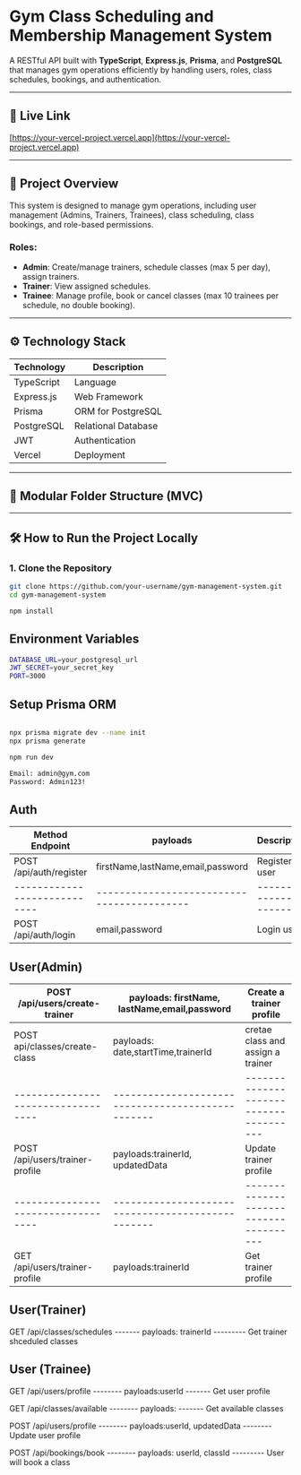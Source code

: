 # Gym Class Scheduling and Membership Management System

A RESTful API built with **TypeScript**, **Express.js**, **Prisma**, and **PostgreSQL** that manages gym operations efficiently by handling users, roles, class schedules, bookings, and authentication.

---

## 🚀 Live Link

[https://your-vercel-project.vercel.app](https://your-vercel-project.vercel.app)

---

## 📘 Project Overview

This system is designed to manage gym operations, including user management (Admins, Trainers, Trainees), class scheduling, class bookings, and role-based permissions.

### Roles:
- **Admin**: Create/manage trainers, schedule classes (max 5 per day), assign trainers.
- **Trainer**: View assigned schedules.
- **Trainee**: Manage profile, book or cancel classes (max 10 trainees per schedule, no double booking).

---

## ⚙️ Technology Stack

| Technology   | Description                     |
|--------------|---------------------------------|
| TypeScript   | Language                        |
| Express.js   | Web Framework                   |
| Prisma       | ORM for PostgreSQL              |
| PostgreSQL   | Relational Database             |
| JWT          | Authentication                  |
| Vercel       | Deployment                      |

---

## 🧩 Modular Folder Structure (MVC)



---

## 🛠️ How to Run the Project Locally

### 1. Clone the Repository

```bash
git clone https://github.com/your-username/gym-management-system.git
cd gym-management-system

npm install
```
## Environment Variables
```bash
DATABASE_URL=your_postgresql_url
JWT_SECRET=your_secret_key
PORT=3000
```
## Setup Prisma ORM
```bash

npx prisma migrate dev --name init
npx prisma generate

npm run dev

Email: admin@gym.com
Password: Admin123!
```

## Auth

|Method	Endpoint	         |   payloads                               |     Description       |
|----------------------------|------------------------------------------|-----------------------|
|POST	/api/auth/register	 |   firstName,lastName,email,password      |    Register user      |
|----------------------------|------------------------------------------|-----------------------|
|POST	/api/auth/login	     |   email,password                         |     Login user        |

## User(Admin)

|POST /api/users/create-trainer    |  payloads: firstName, lastName,email,password   |  Create a trainer profile            |
|----------------------------------|-------------------------------------------------|--------------------------------------|       
|POST api/classes/create-class     | payloads: date,startTime,trainerId              |  cretae class and assign a trainer   | 
|----------------------------------|-------------------------------------------------|--------------------------------------|
|POST /api/users/trainer-profile   | payloads:trainerId, updatedData                 |  Update trainer profile              |
|----------------------------------|-------------------------------------------------|--------------------------------------|
|GET /api/users/trainer-profile    | payloads:trainerId                              |  Get trainer profile


## User(Trainer)

GET /api/classes/schedules -------  payloads: trainerId       ---------        Get trainer shceduled classes

## User (Trainee)

GET /api/users/profile     --------   payloads:userId             -------            Get user profile

GET /api/classes/available -------- payloads:                      -------         Get available classes

POST /api/users/profile    -------- payloads:userId, updatedData   --------         Update user profile

POST /api/bookings/book    -------- payloads: userId, classId      ---------         User will book a class